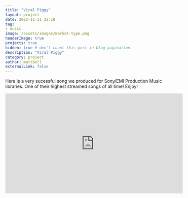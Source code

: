 ```yaml
---
title: "Viral Piggy"
layout: project
date: 2022-11-11 22:10
tag:
- music
image: /assets/images/market-type.png
headerImage: true
projects: true
hidden: true # don't count this post in blog pagination
description: "Viral Piggy"
category: project
author: mattbell
externalLink: false
---
```


Here is a very sucessful song we produced for Sony/EMI Production Music libraries.  One of their highest streamed songs of all time! Enjoy!

<iframe width="560" height="315" src="https://www.youtube.com/embed/WZi2tsv9Oj4" title="YouTube video player" frameborder="0" allow="accelerometer; autoplay; clipboard-write; encrypted-media; gyroscope; picture-in-picture; web-share" allowfullscreen></iframe>




